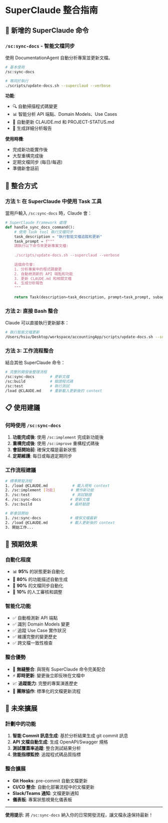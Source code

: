 # SuperClaude 整合指南

## 🤖 新增的 SuperClaude 命令

### `/sc:sync-docs` - 智能文檔同步
使用 DocumentationAgent 自動分析專案並更新文檔。

```bash
# 基本使用
/sc:sync-docs

# 等同於執行
./scripts/update-docs.sh --superclaud --verbose
```

**功能**:
- 🔍 自動掃描程式碼變更
- 📊 智能分析 API 端點、Domain Models、Use Cases
- 📝 自動更新 CLAUDE.md 和 PROJECT-STATUS.md
- 📄 生成詳細分析報告

**使用時機**:
- 完成新功能實作後
- 大型重構完成後
- 定期文檔同步 (每日/每週)
- 準備新會話前

## 🔧 整合方式

### 方法 1: 在 SuperClaude 中使用 Task 工具
當用戶輸入 `/sc:sync-docs` 時，Claude 會：

```python
# SuperClaude Framework 處理
def handle_sync_docs_command():
    # 使用 Task tool 執行文檔同步
    task_description = "執行智能文檔追蹤和更新"
    task_prompt = f"""
    請執行以下命令來更新專案文檔:
    
    ./scripts/update-docs.sh --superclaud --verbose
    
    這個命令會:
    1. 分析專案中的程式碼變更
    2. 自動檢測新的 API 端點和功能
    3. 更新 CLAUDE.md 和相關文檔
    4. 生成分析報告
    """
    
    return Task(description=task_description, prompt=task_prompt, subagent_type="general-purpose")
```

### 方法 2: 直接 Bash 整合
Claude 可以直接執行更新腳本：

```bash
# 執行智能文檔更新
/Users/hsiu/Desktop/workspace/accountingApp/scripts/update-docs.sh --superclaud --verbose
```

### 方法 3: 工作流程整合
結合其他 SuperClaude 命令：

```bash
# 完整的開發後整理流程
/sc:sync-docs       # 更新文檔
/sc:build           # 驗證程式碼
/sc:test            # 執行測試
/load @CLAUDE.md    # 重新載入更新後的 context
```

## 📋 使用建議

### 何時使用 `/sc:sync-docs`
1. **功能完成後**: 使用 `/sc:implement` 完成新功能後
2. **重構完成後**: 使用 `/sc:improve` 重構程式碼後
3. **會話開始前**: 確保文檔是最新狀態
4. **定期維護**: 每日或每週定期同步

### 工作流程建議
```bash
# 標準開發流程
1. /load @CLAUDE.md           # 載入現有 context
2. /sc:implement [功能]       # 實作新功能
3. /sc:test                   # 測試驗證
4. /sc:sync-docs             # 更新文檔
5. /sc:build                 # 最終驗證

# 新會話開始
1. /sc:sync-docs             # 確保文檔最新
2. /load @CLAUDE.md          # 載入更新後的 context
3. 開始工作...
```

## 🎯 預期效果

### 自動化程度
- 📊 **95%** 的狀態更新自動化
- 📝 **80%** 的功能描述自動生成
- 🔄 **90%** 的文檔同步自動化
- 👤 **10%** 的人工審核和調整

### 智能化功能
- ✅ 自動檢測新 API 端點
- ✅ 識別 Domain Models 變更
- ✅ 追蹤 Use Case 實作狀況
- ✅ 維護完整的變更歷史
- ✅ 跨文檔一致性檢查

### 整合優勢
- 🚀 **無縫整合**: 與現有 SuperClaude 命令完美配合
- ⚡ **即時更新**: 變更後立即反映在文檔中
- 📈 **追蹤能力**: 完整的專案演進歷史
- 👥 **團隊協作**: 標準化的文檔更新流程

## 🔮 未來擴展

### 計劃中的功能
1. **智能 Commit 訊息生成**: 基於分析結果生成 git commit 訊息
2. **API 文檔自動生成**: 生成 OpenAPI/Swagger 規格
3. **測試覆蓋率追蹤**: 整合測試結果分析
4. **效能指標監控**: 追蹤程式碼品質指標

### 整合擴展
- **Git Hooks**: pre-commit 自動文檔更新
- **CI/CD 整合**: 自動化部署流程中的文檔更新
- **Slack/Teams 通知**: 文檔更新通知
- **儀表板**: 專案狀態視覺化儀表板

---

**使用提示**: 將 `/sc:sync-docs` 納入你的日常開發流程，讓文檔永遠保持最新！
